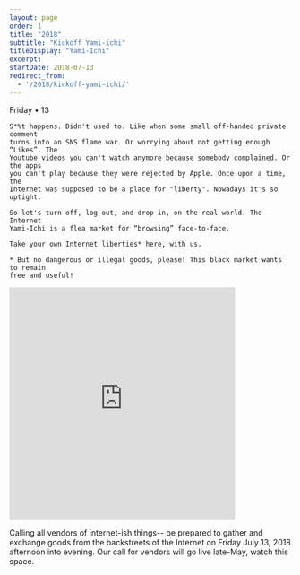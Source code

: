 ```yaml
---
layout: page
order: 1
title: "2018"
subtitle: "Kickoff Yami-ichi"
titleDisplay: "Yami-Ichi"
excerpt:
startDate: 2018-07-13
redirect_from:
  - '/2018/kickoff-yami-ichi/'
---
```


Friday • 13

```
S*%t happens. Didn't used to. Like when some small off-handed private comment
turns into an SNS flame war. Or worrying about not getting enough “Likes”. The
Youtube videos you can't watch anymore because somebody complained. Or the apps
you can't play because they were rejected by Apple. Once upon a time, the
Internet was supposed to be a place for "liberty". Nowadays it's so uptight.

So let's turn off, log-out, and drop in, on the real world. The Internet
Yami-Ichi is a flea market for “browsing” face-to-face.

Take your own Internet liberties* here, with us.

* But no dangerous or illegal goods, please! This black market wants to remain
free and useful!
```

<iframe width="80%" height="415" src="https://www.youtube.com/embed/mjWJsE7B1cs" frameborder="0" allow="autoplay; encrypted-media" allowfullscreen></iframe>

Calling all vendors of internet-ish things-- be prepared to gather and exchange goods from the backstreets of the Internet on Friday July 13, 2018 afternoon into evening. Our call for vendors will go live late-May, watch this space.
